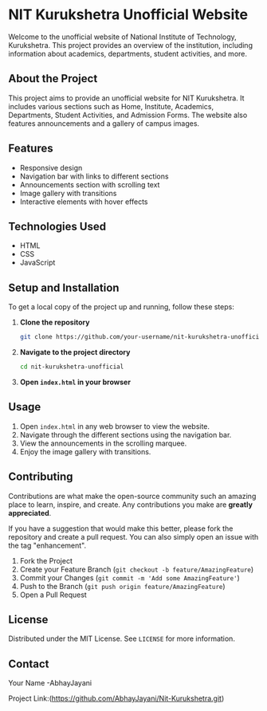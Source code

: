 # NIT Kurukshetra Unofficial Website

Welcome to the unofficial website of National Institute of Technology, Kurukshetra. This project provides an overview of the institution, including information about academics, departments, student activities, and more.

## About the Project

This project aims to provide an unofficial website for NIT Kurukshetra. It includes various sections such as Home, Institute, Academics, Departments, Student Activities, and Admission Forms. The website also features announcements and a gallery of campus images.

## Features

- Responsive design
- Navigation bar with links to different sections
- Announcements section with scrolling text
- Image gallery with transitions
- Interactive elements with hover effects

## Technologies Used

- HTML
- CSS
- JavaScript

## Setup and Installation

To get a local copy of the project up and running, follow these steps:

1. **Clone the repository**
    ```sh
    git clone https://github.com/your-username/nit-kurukshetra-unofficial.git
    ```

2. **Navigate to the project directory**
    ```sh
    cd nit-kurukshetra-unofficial
    ```

3. **Open `index.html` in your browser**

## Usage

1. Open `index.html` in any web browser to view the website.
2. Navigate through the different sections using the navigation bar.
3. View the announcements in the scrolling marquee.
4. Enjoy the image gallery with transitions.

## Contributing

Contributions are what make the open-source community such an amazing place to learn, inspire, and create. Any contributions you make are **greatly appreciated**.

If you have a suggestion that would make this better, please fork the repository and create a pull request. You can also simply open an issue with the tag "enhancement".

1. Fork the Project
2. Create your Feature Branch (`git checkout -b feature/AmazingFeature`)
3. Commit your Changes (`git commit -m 'Add some AmazingFeature'`)
4. Push to the Branch (`git push origin feature/AmazingFeature`)
5. Open a Pull Request

## License

Distributed under the MIT License. See `LICENSE` for more information.

## Contact

Your Name -AbhayJayani

Project Link:(https://github.com/AbhayJayani/Nit-Kurukshetra.git)
